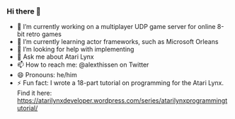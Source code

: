 ### Hi there 👋

<!--
**alexthissen/alexthissen** is a ✨ _special_ ✨ repository because its `README.md` (this file) appears on your GitHub profile.
-->

- 🔭 I’m currently working on a multiplayer UDP game server for online 8-bit retro games
- 🌱 I’m currently learning actor frameworks, such as Microsoft Orleans
- 🤔 I’m looking for help with implementing 
- 💬 Ask me about Atari Lynx
- 📫 How to reach me: @alexthissen on Twitter
- 😄 Pronouns: he/him
- ⚡ Fun fact: I wrote a 18-part tutorial on programming for the Atari Lynx. Find it here: https://atarilynxdeveloper.wordpress.com/series/atarilynxprogrammingtutorial/
